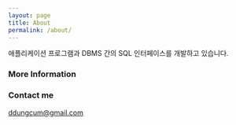 ```yaml
---
layout: page
title: About
permalink: /about/
---
```


애플리케이션 프로그램과 DBMS 간의 SQL 인터페이스를 개발하고 있습니다.

### More Information


### Contact me

[ddungcum@gmail.com](mailto:ddungcum@gmail.com)
